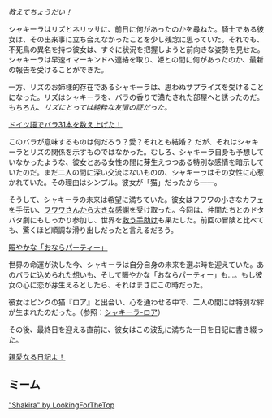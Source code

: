 <!-- title: タナキシャ・カリア -->
<!-- status: 生存 -->

_教えてちょうだい！_

シャキーラはリズとネリッサに、前日に何があったのかを尋ねた。騎士である彼女は、その出来事に立ち会えなかったことを少し残念に思っていた。それでも、不死鳥の異名を持つ彼女は、すぐに状況を把握しようと前向きな姿勢を見せた。シャキーラは早速イマーキンドへ連絡を取り、姫との間に何があったのか、最新の報告を受けることができた。

一方、リズのお姉様的存在であるシャキーラは、思わぬサプライズを受けることになった。リズはシャキーラを、バラの香りで満たされた部屋へと誘ったのだ。もちろん、_リズにとっては純粋な友情の証だった。_

[ドイツ語でバラ31本を数え上げた！](#embed:https://www.youtube.com/live/ngfdLbrpeM4?si=WEPtJx1R5jje3zOQ&t=5400)

このバラが意味するものは何だろう？愛？それとも結婚？
だが、それはシャキーラとリズの関係を示すものではなかった。むしろ、シャキーラ自身も予想していなかったような、彼女とある女性の間に芽生えつつある特別な感情を暗示していたのだ。まだ二人の間に深い交流はないものの、シャキーラはその女性に心惹かれていた。その理由はシンプル。彼女が「猫」だったから――。

そうして、シャキーラの未来は希望に満ちていた。彼女はフワワの小さなカフェを手伝い、[フワワさんから大きな感謝](https://www.youtube.com/live/ngfdLbrpeM4?si=vEe1MwWo-G92o61N&t=7708)を受け取った。今回は、仲間たちとのドタバタ劇にもしっかり参加し、世界を[救う手助け](https://www.youtube.com/live/ngfdLbrpeM4?si=k8ITOhctAgqchF4l&t=9334)も果たした。前回の冒険と比べても、驚くほど順調な滑り出しだったと言えるだろう。

[賑やかな「おならパーティー」](#embed:https://www.youtube.com/live/ngfdLbrpeM4?si=kvQVbcOUu1hlwAx6&t=12015)

世界の命運が決した今、シャキーラは自分自身の未来を選ぶ時を迎えていた。あのバラに込められた想いも、そして賑やかな「おならパーティー」も…。もし彼女の心に恋が芽生えるとしたら、それはまさにこの時だった。

彼女はピンクの猫『ロア』と出会い、心を通わせる中で、二人の間には特別な絆が生まれたのだった。（参照：[シャキーラ-ロア](#edge:raora-kiara)）

その後、最終日を迎える直前に、彼女はこの波乱に満ちた一日を日記に書き綴った。

[親愛なる日記よ！](#embed:https://www.youtube.com/live/ngfdLbrpeM4?si=SDhiMcfQ4LxQdVG1&t=15145)

## ミーム

["Shakira" by LookingForTheTop](https://x.com/lookingfortheto/status/1921420623143723162)